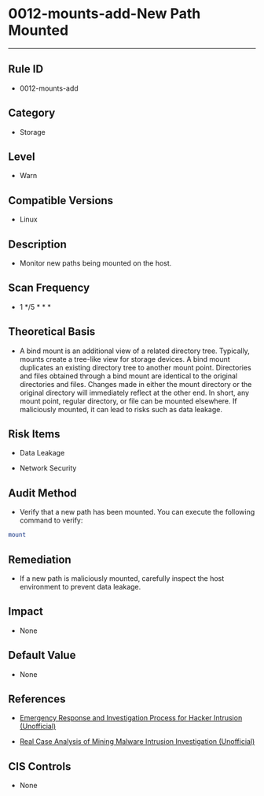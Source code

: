 # 0012-mounts-add-New Path Mounted

---

## Rule ID

- 0012-mounts-add


## Category

- Storage


## Level

- Warn


## Compatible Versions

- Linux


## Description

- Monitor new paths being mounted on the host.


## Scan Frequency

- 1 */5 * * *


## Theoretical Basis

- A bind mount is an additional view of a related directory tree. Typically, mounts create a tree-like view for storage devices. A bind mount duplicates an existing directory tree to another mount point. Directories and files obtained through a bind mount are identical to the original directories and files. Changes made in either the mount directory or the original directory will immediately reflect at the other end. In short, any mount point, regular directory, or file can be mounted elsewhere. If maliciously mounted, it can lead to risks such as data leakage.


## Risk Items

- Data Leakage

- Network Security


## Audit Method

- Verify that a new path has been mounted. You can execute the following command to verify:

```bash
mount
```


## Remediation

- If a new path is maliciously mounted, carefully inspect the host environment to prevent data leakage.


## Impact

- None


## Default Value

- None


## References

- [Emergency Response and Investigation Process for Hacker Intrusion (Unofficial)](https://www.sohu.com/a/236820450_99899618)

- [Real Case Analysis of Mining Malware Intrusion Investigation (Unofficial)](https://www.cnblogs.com/zsl-find/articles/11688640.html)


## CIS Controls

- None
